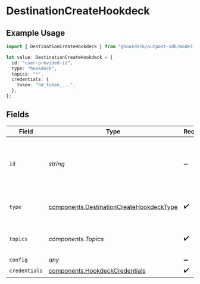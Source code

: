 # DestinationCreateHookdeck

## Example Usage

```typescript
import { DestinationCreateHookdeck } from "@hookdeck/outpost-sdk/models/components";

let value: DestinationCreateHookdeck = {
  id: "user-provided-id",
  type: "hookdeck",
  topics: "*",
  credentials: {
    token: "hd_token_...",
  },
};
```

## Fields

| Field                                                                                                | Type                                                                                                 | Required                                                                                             | Description                                                                                          | Example                                                                                              |
| ---------------------------------------------------------------------------------------------------- | ---------------------------------------------------------------------------------------------------- | ---------------------------------------------------------------------------------------------------- | ---------------------------------------------------------------------------------------------------- | ---------------------------------------------------------------------------------------------------- |
| `id`                                                                                                 | *string*                                                                                             | :heavy_minus_sign:                                                                                   | Optional user-provided ID. A UUID will be generated if empty.                                        | user-provided-id                                                                                     |
| `type`                                                                                               | [components.DestinationCreateHookdeckType](../../models/components/destinationcreatehookdecktype.md) | :heavy_check_mark:                                                                                   | Type of the destination. Must be 'hookdeck'.                                                         |                                                                                                      |
| `topics`                                                                                             | *components.Topics*                                                                                  | :heavy_check_mark:                                                                                   | "*" or an array of enabled topics.                                                                   | *                                                                                                    |
| `config`                                                                                             | *any*                                                                                                | :heavy_minus_sign:                                                                                   | N/A                                                                                                  |                                                                                                      |
| `credentials`                                                                                        | [components.HookdeckCredentials](../../models/components/hookdeckcredentials.md)                     | :heavy_check_mark:                                                                                   | N/A                                                                                                  |                                                                                                      |